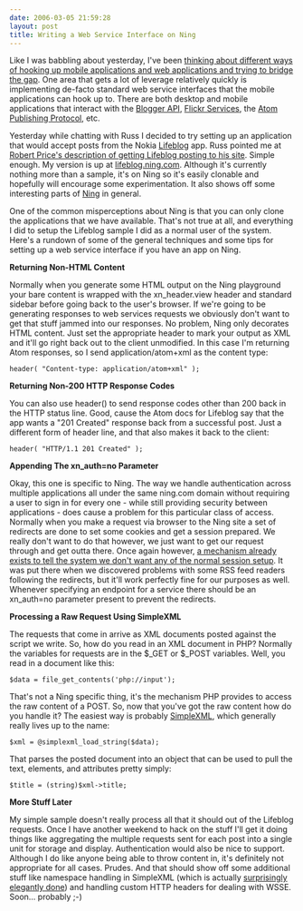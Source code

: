 ```yaml
---
date: 2006-03-05 21:59:28
layout: post
title: Writing a Web Service Interface on Ning
---
```


Like I was babbling about yesterday, I've been [thinking about different ways of hooking up mobile applications and web applications and trying to bridge the gap](http://www.thisismobility.com/blog/?p=107). One area that gets a lot of leverage relatively quickly is implementing de-facto standard web service interfaces that the mobile applications can hook up to. There are both desktop and mobile applications that interact with the [Blogger API](http://www.blogger.com/developers/api/1_docs/), [Flickr Services](http://www.flickr.com/services/api/), the [Atom Publishing Protocol](http://www.ietf.org/html.charters/atompub-charter.html), etc.





Yesterday while chatting with Russ I decided to try setting up an application that would accept posts from the Nokia [Lifeblog](http://www.nokia.com/lifeblog) app. Russ pointed me at [Robert Price's description of getting Lifeblog posting to his site](http://www.robertprice.co.uk/robblog/archive/2005/2/Lifeblog_Posting_Protocol_Example.shtml). Simple enough. My version is up at [lifeblog.ning.com](http://lifeblog.ning.com/). Although it's currently nothing more than a sample, it's on Ning so it's easily clonable and hopefully will encourage some experimentation. It also shows off some interesting parts of [Ning](http://www.ning.com) in general.





One of the common misperceptions about Ning is that you can only clone the applications that we have available. That's not true at all, and everything I did to setup the Lifeblog sample I did as a normal user of the system. Here's a rundown of some of the general techniques and some tips for setting up a web service interface if you have an app on Ning.





**Returning Non-HTML Content**





Normally when you generate some HTML output on the Ning playground your bare content is wrapped with the xn_header.view header and standard sidebar before going back to the user's browser. If we're going to be generating responses to web services requests we obviously don't want to get that stuff jammed into our responses. No problem, Ning only decorates HTML content. Just set the appropriate header to mark your output as XML and it'll go right back out to the client unmodified. In this case I'm returning Atom responses, so I send application/atom+xml as the content type:



`header( "Content-type: application/atom+xml" );`



**Returning Non-200 HTTP Response Codes**





You can also use header() to send response codes other than 200 back in the HTTP status line. Good, cause the Atom docs for Lifeblog say that the app wants a "201 Created" response back from a successful post. Just a different form of header line, and that also makes it back to the client:



`header( "HTTP/1.1 201 Created" );`



**Appending The xn_auth=no Parameter**





Okay, this one is specific to Ning. The way we handle authentication across multiple applications all under the same ning.com domain without requiring a user to sign in for every one - while still providing security between applications - does cause a problem for this particular class of access. Normally when you make a request via browser to the Ning site a set of redirects are done to set some cookies and get a session prepared. We really don't want to do that however, we just want to get our request through and get outta there. Once again however, [a mechanism already exists to tell the system we don't want any of the normal session setup](http://documentation.ning.com/group.php?FAQGroup:title=General+Questions+about+Development#faq-700377). It was put there when we discovered problems with some RSS feed readers following the redirects, but it'll work perfectly fine for our purposes as well. Whenever specifying an endpoint for a service there should be an xn_auth=no parameter present to prevent the redirects.





**Processing a Raw Request Using SimpleXML**





The requests that come in arrive as XML documents posted against the script we write. So, how do you read in an XML document in PHP? Normally the variables for requests are in the $_GET or $_POST variables. Well, you read in a document like this:



`$data = file_get_contents('php://input');`



That's not a Ning specific thing, it's the mechanism PHP provides to access the raw content of a POST. So, now that you've got the raw content how do you handle it? The easiest way is probably [SimpleXML](http://www.php.net/simplexml), which generally really lives up to the name:



`$xml = @simplexml_load_string($data);`



That parses the posted document into an object that can be used to pull the text, elements, and attributes pretty simply:



`$title = (string)$xml->title;`



**More Stuff Later**





My simple sample doesn't really process all that it should out of the Lifeblog requests. Once I have another weekend to hack on the stuff I'll get it doing things like aggregating the multiple requests sent for each post into a single unit for storage and display. Authentication would also be nice to support. Although I do like anyone being able to throw content in, it's definitely not appropriate for all cases. Prudes. And that should show off some additional stuff like namespace handling in SimpleXML (which is actually [surprisingly elegantly done](http://www.zend.com/php5/articles/php5-simplexml.php#Heading3)) and handling custom HTTP headers for dealing with WSSE. Soon... probably ;-)

